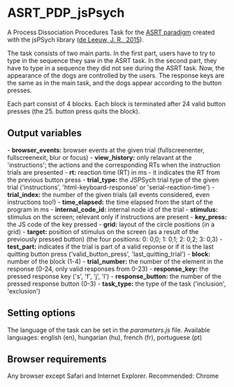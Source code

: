 # ASRT_PDP_jsPsych
A Process Dissociation Procedures Task for the <a href="https://github.com/vekteo/ASRT_JSPsych">ASRT paradigm</a> created with the jsPSych library (<a href="https://link.springer.com/article/10.3758/s13428-014-0458-y">de Leeuw, J. R., 2015</a>).

The task consists of two main parts. In the first part, users have to try to type in the sequence they saw in the ASRT task. In the second part, they have to type in a sequence they did not see during the ASRT task. Now, the appearance of the dogs are controlled by the users. The response keys are the same as in the main task, and the dogs appear according to the button presses.

Each part consist of 4 blocks. Each block is terminated after 24 valid button presses (the 25. button press quits the block).

<h2>Output variables</h2>
- <strong>browser_events:</strong> browser events at the given trial (fullscreenenter, fullscreenexit, blur or focus)
- <strong>view_history:</strong> only relavant at the 'instructions'; the actions and the corresponding RTs when the instruction trials are presented
- <strong>rt:</strong> reaction time (RT) in ms - it indicates the RT from the previous button press
- <strong>trial_type:</strong> the JSPSych trial type of the given trial ('instructions', 'html-keyboard-response' or 'serial-reaction-time')
- <strong>trial_index:</strong> the number of the given trials (all events considered, even instructions too!)
- <strong>time_elapsed:</strong> the time elapsed from the start of the program in ms
- <strong>internal_code_id:</strong> internal node id of the trial
- <strong>stimulus:</strong> stimulus on the screen; relevant only if instructions are present
- <strong>key_press:</strong> the JS code of the key pressed
- <strong>grid:</strong> layout of the circle positions (in a grid)
- <strong>target:</strong> position of stimulus on the screen (as a result of the previously pressed button) (the four positions: 0: 0,0; 1: 0,1; 2: 0,2; 3: 0,3)
- <strong>test_part:</strong> indicates if the trial is part of a valid reponse or if it is the last quitting button press ('valid_button_press', 'last_quitting_trial')
- <strong>block:</strong> number of the block (1-4)
- <strong>trial_number:</strong> the number of the element in the response (0-24, only valid responses from 0-23)
- <strong>response_key:</strong> the pressed response key ('s', 'f', 'j',  'l')
- <strong>response_button:</strong> the number of the pressed response button (0-3)
- <strong>task_type:</strong> the type of the task ('inclusion', 'exclusion')

<h2>Setting options</h2>
<p>The language of the task can be set in the <i>parameters.js</i> file. Available languages: english (en), hungarian (hu), french (fr), portuguese (pt)</p>

<h2>Browser requirements</h2>
<p>Any browser except Safari and Internet Explorer. Recommended: Chrome</p>
